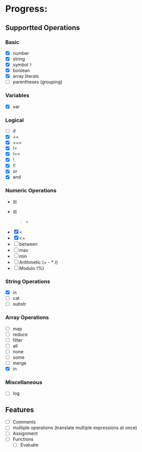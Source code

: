 # Progress:

## Supportted Operations

### Basic
- [X] number
- [X] string
- [X] symbol `?`
- [X] boolean
- [X] array literals 
- [ ] parentheses (grouping)

### Variables
- [X] var

### Logical
- [ ] if
- [X] ==
- [X] ===
- [X] !=
- [X] !==
- [X] !
- [X] !!
- [X] or
- [X] and

### Numeric Operations
- [X] >
- [X] >=
- [X] <
- [X] <=
- [ ] between
- [ ] max
- [ ] min
- [ ] Arithmetic (+ - * /)
- [ ] Modulo (%)

### String Operations
- [X] in
- [ ] cat
- [ ] substr

### Array Operations
- [ ] map
- [ ] reduce
- [ ] filter
- [ ] all
- [ ] none
- [ ] some
- [ ] merge
- [X] in

### Miscellaneous
- [ ] log


## Features
- [ ] Comments
- [ ] multiple operations (translate multiple expressions at once)
- [ ] Assignment
- [ ] Functions
    - [ ] Evaluate
